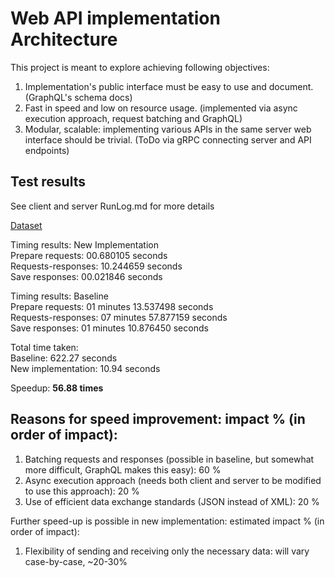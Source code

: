 # Web API implementation Architecture

This project is meant to explore achieving following objectives:

1. Implementation's public interface must be easy to use and document. (GraphQL's schema docs)
2. Fast in speed and low on resource usage. (implemented via async execution approach, request batching and GraphQL)
3. Modular, scalable: implementing various APIs in the same server web interface should be trivial. (ToDo via gRPC connecting server and API endpoints)

## Test results

See client and server RunLog.md for more details

[Dataset](https://archive.ics.uci.edu/ml/datasets/default+of+credit+card+clients)

Timing results: New Implementation\
Prepare requests: 00.680105 seconds\
Requests-responses: 10.244659 seconds\
Save responses: 00.021846 seconds

Timing results: Baseline\
Prepare requests: 01 minutes 13.537498 seconds\
Requests-responses: 07 minutes 57.877159 seconds\
Save responses: 01 minutes 10.876450 seconds

Total time taken:\
Baseline: 622.27 seconds\
New implementation: 10.94 seconds

Speedup: __56.88 times__

## Reasons for speed improvement: impact % (in order of impact):

1. Batching requests and responses (possible in baseline, but somewhat more difficult, GraphQL makes this easy): 60 %
2. Async execution approach (needs both client and server to be modified to use this approach): 20 %
3. Use of efficient data exchange standards (JSON instead of XML): 20 %

Further speed-up is possible in new implementation: estimated impact % (in order of impact):

1. Flexibility of sending and receiving only the necessary data: will vary case-by-case, ~20-30%
